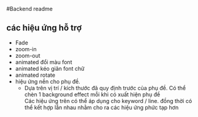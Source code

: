 #Backend readme 
## các hiệu ứng hỗ trợ 
- Fade 
- zoom-in 
- zoom-out 
- animated đổi màu font 
- animated kéo giãn font chữ 
- animated rotate 
- hiệu ứng nền cho phụ đề.
    - Dựa trên vị trí / kích thước đã quy định trước của phụ đề. 
    Có thể chèn 1 background effect mỗi khi có xuất hiện phụ đề     
Các hiệu ứng trên có thể áp dụng cho keyword / line. đồng thời có thể kết hợp lẫn nhau nhằm cho 
ra các hiệu ứng phức tạp hơn 


